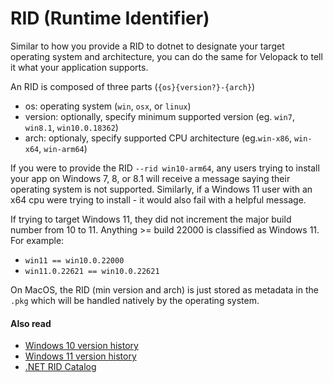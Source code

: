 # RID (Runtime Identifier)
<AppliesTo all />

Similar to how you provide a RID to dotnet to designate your target operating system and architecture, you can do the same for Velopack to tell it what your application supports. 

An RID is composed of three parts (`{os}{version?}-{arch}`)
 - os: operating system (`win`, `osx`, or `linux`)
 - version: optionally, specify minimum supported version (eg. `win7`, `win8.1`, `win10.0.18362`)
 - arch: optionaly, specify supported CPU architecture (eg.`win-x86`, `win-x64`, `win-arm64`)

If you were to provide the RID `--rid win10-arm64`, any users trying to install your app on Windows 7, 8, or 8.1 will receive a message saying their operating system is not supported. Similarly, if a Windows 11 user with an x64 cpu were trying to install - it would also fail with a helpful message.

If trying to target Windows 11, they did not increment the major build number from 10 to 11. Anything >= build 22000 is classified as Windows 11. For example:
 - `win11 == win10.0.22000`
 - `win11.0.22621 == win10.0.22621`

On MacOS, the RID (min version and arch) is just stored as metadata in the `.pkg` which will be handled natively by the operating system.

#### Also read
- [Windows 10 version history](https://en.wikipedia.org/wiki/Windows_10_version_history)
- [Windows 11 version history](https://en.wikipedia.org/wiki/Windows_11_version_history)
- [.NET RID Catalog](https://learn.microsoft.com/en-us/dotnet/core/rid-catalog)
